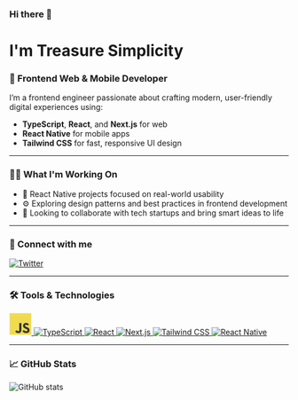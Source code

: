 ### Hi there 👋  
# I'm Treasure Simplicity

### 🚀 Frontend Web & Mobile Developer  

I’m a frontend engineer passionate about crafting modern, user-friendly digital experiences using:

- **TypeScript**, **React**, and **Next.js** for web  
- **React Native** for mobile apps  
- **Tailwind CSS** for fast, responsive UI design  

---

### 👨‍💻 What I'm Working On
- 📱 React Native projects focused on real-world usability  
- ⚙️ Exploring design patterns and best practices in frontend development  
- 🤝 Looking to collaborate with tech startups and bring smart ideas to life  

---

### 🔗 Connect with me
<p align="left">
  <a href="https://twitter.com/simplicitytrea1" target="_blank">
    <img src="https://raw.githubusercontent.com/rahuldkjain/github-profile-readme-generator/master/src/images/icons/Social/twitter.svg" alt="Twitter" height="30" width="40" />
  </a>
</p>

---

### 🛠️ Tools & Technologies
<p align="left">
  <a href="https://developer.mozilla.org/en-US/docs/Web/JavaScript" target="_blank" rel="noreferrer">
    <img src="https://raw.githubusercontent.com/devicons/devicon/master/icons/javascript/javascript-original.svg" alt="JavaScript" width="40" height="40"/>
  </a>
  <a href="https://www.typescriptlang.org/" target="_blank" rel="noreferrer">
    <img src="https://cdn.jsdelivr.net/gh/devicons/devicon/icons/typescript/typescript-original.svg" alt="TypeScript" width="40" height="40"/>
  </a>
  <a href="https://reactjs.org/" target="_blank" rel="noreferrer">
    <img src="https://cdn.jsdelivr.net/gh/devicons/devicon/icons/react/react-original.svg" alt="React" width="40" height="40"/>
  </a>
  <a href="https://nextjs.org/" target="_blank" rel="noreferrer">
    <img src="https://cdnlogo.com/logos/n/80/next-js.svg" alt="Next.js" width="40" height="40"/>
  </a>
  <a href="https://tailwindcss.com/" target="_blank" rel="noreferrer">
    <img src="https://www.vectorlogo.zone/logos/tailwindcss/tailwindcss-icon.svg" alt="Tailwind CSS" width="40" height="40"/>
  </a>
  <a href="https://reactnative.dev/" target="_blank" rel="noreferrer">
    <img src="https://reactnative.dev/img/header_logo.svg" alt="React Native" width="40" height="40"/>
  </a>
</p>

---

### 📈 GitHub Stats

<p align="left">
  <img src="https://github-readme-stats.vercel.app/api?username=simplicitytreasure&show_icons=true&theme=tokyonight" alt="GitHub stats" />
</p>

